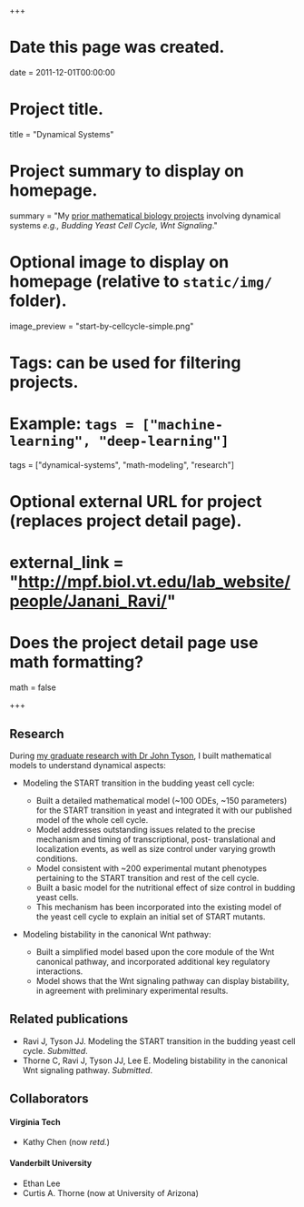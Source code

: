 +++
# Date this page was created.
date = 2011-12-01T00:00:00

# Project title.
title = "Dynamical Systems"

# Project summary to display on homepage.
summary = "My [prior mathematical biology projects](http://mpf.biol.vt.edu/lab_website/people/Janani_Ravi/) involving dynamical systems *e.g., Budding Yeast Cell Cycle, Wnt Signaling*."

# Optional image to display on homepage (relative to `static/img/` folder).
image_preview = "start-by-cellcycle-simple.png"

# Tags: can be used for filtering projects.
# Example: `tags = ["machine-learning", "deep-learning"]`
tags = ["dynamical-systems", "math-modeling", "research"]

# Optional external URL for project (replaces project detail page).
# external_link = "http://mpf.biol.vt.edu/lab_website/people/Janani_Ravi/"

# Does the project detail page use math formatting?
math = false

+++
## Research
During [my graduate research with Dr John Tyson](http://mpf.biol.vt.edu/lab_website/people/Janani_Ravi/), I built mathematical models to understand dynamical aspects:

* Modeling the START transition in the budding yeast cell cycle:
	* Built a detailed mathematical model (~100 ODEs, ~150 parameters) for the START transition in yeast and
integrated it with our published model of the whole cell cycle.
	* Model addresses outstanding issues related to the precise mechanism and timing of transcriptional, post-
translational and localization events, as well as size control under varying growth conditions.
	* Model consistent with ~200 experimental mutant phenotypes pertaining to the START transition and rest of
the cell cycle.
	* Built a basic model for the nutritional effect of size control in budding yeast cells.
	* This mechanism has been incorporated into the existing model of the yeast cell cycle to explain an initial
set of START mutants.

* Modeling bistability in the canonical Wnt pathway:
	* Built a simplified model based upon the core module of the Wnt canonical pathway, and incorporated
additional key regulatory interactions.
	* Model shows that the Wnt signaling pathway can display bistability, in agreement with preliminary
experimental results.

## Related publications
* Ravi J, Tyson JJ. Modeling the START transition in the budding yeast cell cycle. *Submitted*.
* Thorne C, Ravi J, Tyson JJ, Lee E. Modeling bistability in the canonical Wnt signaling pathway. *Submitted*.

## Collaborators
#### Virginia Tech
* Kathy Chen (now *retd.*)

#### Vanderbilt University 
* Ethan Lee
* Curtis A. Thorne (now at University of Arizona)

